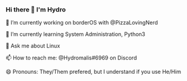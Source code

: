 ### Hi there 👋 I'm Hydro


🔭 I’m currently working on borderOS with @PizzaLovingNerd

🌱 I’m currently learning System Administration, Python3

💬 Ask me about Linux

📫 How to reach me: @Hydromalis#6969 on Discord

😄 Pronouns: They/Them prefered, but I understand if you use He/Him

